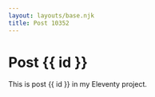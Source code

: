 ```yaml
---
layout: layouts/base.njk
title: Post 10352
---
```


# Post {{ id }}

This is post {{ id }} in my Eleventy project.
